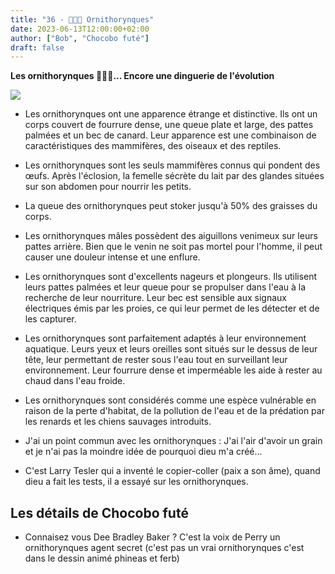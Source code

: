 ```yaml
---
title: "36 - 🦆🦫🥚 Ornithorynques"
date: 2023-06-13T12:00:00+02:00
author: ["Bob", "Chocobo futé"]
draft: false
---
```


**Les ornithorynques 🦆🦫🥚... Encore une dinguerie de l'évolution**

![](/img/36.jpg)

- Les ornithorynques ont une apparence étrange et distinctive. Ils ont un corps couvert de fourrure dense, une queue plate et large, des pattes palmées et un bec de canard. Leur apparence est une combinaison de caractéristiques des mammifères, des oiseaux et des reptiles.

- Les ornithorynques sont les seuls mammifères connus qui pondent des œufs. Après l'éclosion, la femelle sécrète du lait par des glandes situées sur son abdomen pour nourrir les petits.

- La queue des ornithorynques peut stoker jusqu'à 50% des graisses du corps.  

- Les ornithorynques mâles possèdent des aiguillons venimeux sur leurs pattes arrière. Bien que le venin ne soit pas mortel pour l'homme, il peut causer une douleur intense et une enflure.

- Les ornithorynques sont d'excellents nageurs et plongeurs. Ils utilisent leurs pattes palmées et leur queue pour se propulser dans l'eau à la recherche de leur nourriture. Leur bec est sensible aux signaux électriques émis par les proies, ce qui leur permet de les détecter et de les capturer.

- Les ornithorynques sont parfaitement adaptés à leur environnement aquatique. Leurs yeux et leurs oreilles sont situés sur le dessus de leur tête, leur permettant de rester sous l'eau tout en surveillant leur environnement. Leur fourrure dense et imperméable les aide à rester au chaud dans l'eau froide.

- Les ornithorynques sont considérés comme une espèce vulnérable en raison de la perte d'habitat, de la pollution de l'eau et de la prédation par les renards et les chiens sauvages introduits.

- J'ai un point commun avec les ornithorynques : J'ai l'air d'avoir un grain et je n'ai pas la moindre idée de pourquoi dieu m'a créé...

- C'est Larry Tesler qui a inventé le copier-coller (paix a son âme), quand dieu a fait les tests, il a essayé sur les ornithorynques.

## Les détails de Chocobo futé

- Connaisez vous Dee Bradley Baker ? C'est la voix de Perry un ornithorynques agent secret (c'est pas un vrai ornithorynques c'est dans le dessin animé phineas et ferb)
